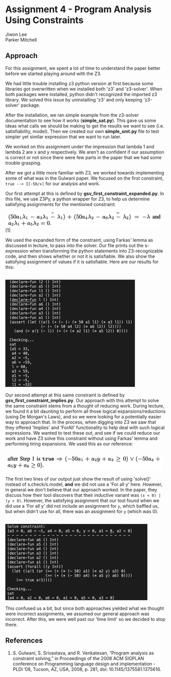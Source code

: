 

# Assignment 4 - Program Analysis Using Constraints

Jiwon Lee <br>
Parker Mitchell


## Approach
For this assignment, we spent a lot of time to understand the paper better before we started playing around with the Z3. 

We had little trouble installing z3 python version at first because some libraries got overwritten when we installed both 'z3' and 'z3-solver'. When both packages were installed, python didn't recognized the imported z3 library. We solved this issue by uninstalling 'z3' and only keeping 'z3-solver' package. 

After the installation, we ran simple example from the z3-solver documentation to see how it works (__simple_sat.py__). This gave us some ideas what calls we should be making to get the results we want to see (i.e. satisfiability, model). Then we created our own __simple_smt.py__ file to test simpler yet similar expression that we want to run later. 

We worked on this assignment under the impression that lambda 1 and lambda 2 are x and y respectively. We aren't as confident if our assumption is correct or not since there were few parts in the paper that we had some trouble grasping.

After we got a little more familiar with Z3, we worked towards implementing some of what was in the Gulwani paper. We focused on the first constraint, `true --> I[-50/x]` for our analysis and work.

Our first attempt at this is defined by __gsv_first_constraint_expanded.py__. In this file, we use Z3Py, a python wrapper for Z3, to help us determine satisfying assignments for the mentioned constraint. <br>
<br />
![Expanded Constraint](images/farkas_lemma.png) [1]

We used the expanded form of the constraint, using Farkas' lemma as discussed in lecture, to pass into the solver. Our file prints out the s-expression when transforming the python statements into Z3-recognizable code, and then shows whether or not it is satisfiable. We also show the satisfying assignment of values if it is satisfiable. Here are our results for this: <br>
<br />

![Expanded Results](images/first_constraint.png)

Our second attempt at this same constraint is defined by __gsv_first_constraint_implies.py__. Our approach with this attempt to solve the same constraint stems from a thought of reducing work. During lecture, we found it a bit daunting to perform all those logical expansions/reductions (using De Morgan's Laws), and so we were looking for a potentially easier way to approach that. In the process, when digging into Z3 we saw that they offered 'Implies' and 'ForAll' functionality to help deal with such logical expressions. We wanted to test these out, and see if we could reduce our work and have Z3 solve this constraint without using Farkas' lemma and performing tiring expansions. We used this as our reference: <br>
<br />

![Implies Reference](images/second.png)

The first two lines of our output just show the result of using 'solve()' instead of s.check/s.model, **and** we did not use a 'For all y' here. However, in general we don't believe that our approach worked. In the paper, they discuss how their tool discovers that their inductive variant was `(x < 0) | (y > 0)`. However, the satisfying assignment that our tool found when we did use a 'For all y' did not include an assignment for `y`, which baffled us, but when didn't use for all, there was an assignment for `y` (which was 0). <br>
<br />

![Implies Results](images/second_const_updated.png)

 This confused us a bit, but since both approaches yielded what we thought were incorrect assignments, we assumed our general approach was incorrect. After this, we were well past our 'time limit' so we decided to stop there.


## References
1. S. Gulwani, S. Srivastava, and R. Venkatesan, “Program analysis as constraint solving,” in Proceedings of the 2008 ACM SIGPLAN conference on Programming language design and implementation  - PLDI ’08, Tucson, AZ, USA, 2008, p. 281, doi: 10.1145/1375581.1375616.


